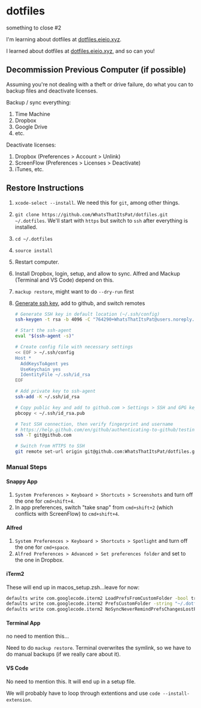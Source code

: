 # dotfiles

something to close #2

I'm learning about dotfiles at [dotfiles.eieio.xyz](http://dotfiles.eieio.xyz).

I learned about dotfiles at [dotfiles.eieio.xyz](http://dotfiles.eieio.xyz), and so can you!

## Decommission Previous Computer (if possible)

Assuming you're not dealing with a theft or drive failure, do what you can to backup files and deactivate licenses.

Backup / sync everything:
1. Time Machine
2. Dropbox
3. Google Drive
4. etc.

Deactivate licenses:
1. Dropbox (Preferences > Account > Unlink)
2. ScreenFlow (Preferences > Licenses > Deactivate)
3. iTunes, etc.



## Restore Instructions

1. `xcode-select --install`. We need this for `git`, among other things.
2. `git clone https://github.com/WhatsThatItsPat/dotfiles.git ~/.dotfiles`. We'll start with `https` but switch to `ssh` after everything is installed.
3. `cd ~/.dotfiles`
4. `source install`
5. Restart computer.
6. Install Dropbox, login, setup, and allow to sync. Alfred and Mackup (Terminal and VS Code) depend on this.
7. `mackup restore`, might want to do `--dry-run` first
8. [Generate ssh key](https://help.github.com/en/github/authenticating-to-github/connecting-to-github-with-ssh), add to github, and switch remotes

    ```zsh
    # Generate SSH key in default location (~/.ssh/config)
    ssh-keygen -t rsa -b 4096 -C "764290+WhatsThatItsPat@users.noreply.github.com"

    # Start the ssh-agent
    eval "$(ssh-agent -s)"

    # Create config file with necessary settings
    << EOF > ~/.ssh/config
    Host *
      AddKeysToAgent yes
      UseKeychain yes
      IdentityFile ~/.ssh/id_rsa
    EOF

    # Add private key to ssh-agent 
    ssh-add -K ~/.ssh/id_rsa

    # Copy public key and add to github.com > Settings > SSH and GPG keys
    pbcopy < ~/.ssh/id_rsa.pub

    # Test SSH connection, then verify fingerprint and username
    # https://help.github.com/en/github/authenticating-to-github/testing-your-ssh-connection
    ssh -T git@github.com

    # Switch from HTTPS to SSH
    git remote set-url origin git@github.com:WhatsThatItsPat/dotfiles.git
    ```


### Manual Steps

#### Snappy App

1. `System Preferences > Keyboard > Shortcuts > Screenshots` and turn off the one for `cmd+shift+4`.
2. In app preferences, switch "take snap" from `cmd+shift+2` (which conflicts with ScreenFlow) to `cmd+shift+4`.

#### Alfred

1. `System Preferences > Keyboard > Shortcuts > Spotlight` and turn off the one for `cmd+space`.
2. `Alfred Preferences > Advanced > Set preferences folder` and set to the one in Dropbox.



#### iTerm2

These will end up in macos_setup.zsh...leave for now:
```zsh
defaults write com.googlecode.iterm2 LoadPrefsFromCustomFolder -bool true
defaults write com.googlecode.iterm2 PrefsCustomFolder -string "~/.dotfiles/iterm2"
defaults write com.googlecode.iterm2 NoSyncNeverRemindPrefsChangesLostForFile -bool true
```

#### Terminal App

no need to mention this...

Need to do `mackup restore`. Terminal overwrites the symlink, so we have to do manual backups (if we really care about it).


#### VS Code

No need to mention this. It will end up in a setup file.

We will probably have to loop through extentions and use `code --install-extension`.


